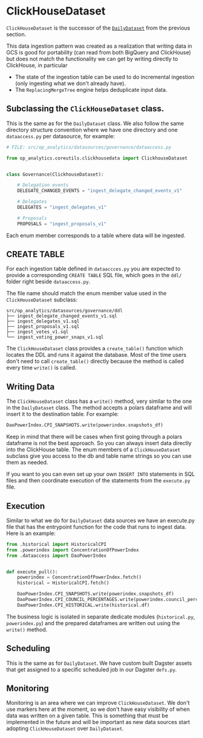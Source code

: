 # ClickHouseDataset

`ClickHouseDataset` is the successor of the [`DailyDataset`](./2-dailydata-gcs.md) from the
previous section. 

This data ingestion pattern was created as a realization that writing data in GCS is good for
portability (can read from both BigQuery and ClickHouse) but does not match the functionality
we can get by writing directly to ClickHouse, in particular

- The state of the ingestion table can be used to do incremental ingestion (only ingesting what we don't already have).
- The `ReplacingMergeTree` engine helps deduplicate input data.

## Subclassing the `ClickHouseDataset` class. 

This is the same as for the `DailyDataset` class. We also follow the same directory structure
convention where we have one directory and one `dataaccess.py` per datasource, for example:

```python
# FILE: src/op_analytics/datasources/governance/dataaccess.py

from op_analytics.coreutils.clickhousedata import ClickhouseDataset


class Governance(ClickhouseDataset):

    # Delegation events
    DELEGATE_CHANGED_EVENTS = "ingest_delegate_changed_events_v1"

    # Delegates
    DELEGATES = "ingest_delegates_v1"

    # Proposals
    PROPOSALS = "ingest_proposals_v1"
```

Each enum member corresponds to a table where data will be ingested. 

## CREATE TABLE

For each ingestion table defined in `dataaccces.py` you are expected to provide a corresponding
`CREATE TABLE` SQL file, which goes in the `ddl/` folder right beside `dataaccess.py`.

The file name should match the enum member value used in the `ClickHouseDataset` subclass:
```
src/op_analytics/datasources/governance/ddl
├── ingest_delegate_changed_events_v1.sql
├── ingest_delegates_v1.sql
├── ingest_proposals_v1.sql
├── ingest_votes_v1.sql
└── ingest_voting_power_snaps_v1.sql
```

The `ClickHouseDataset` class provides a `create_table()` function which locates the DDL and
runs it against the database. Most of the time users don't need to call `create_table()` directly
because the method is called every time `write()` is called.


## Writing Data

The `ClickHouseDataset` class has a `write()` method, very similar to the one in the `DailyDataset`
class. The method accepts a polars dataframe and will insert it to the destination table. For example:

```python
DaoPowerIndex.CPI_SNAPSHOTS.write(powerindex.snapshots_df)
```

Keep in mind that there will be cases when first going through a polars dataframe is not the best
approach. So you can always insert data directly into the ClickHouse table. The enum members
of a `ClickHouseDataset` subclass give you access to the db and table name strings so you can
use them as needed. 

If you want to you can even set up your own `INSERT INTO` statements in SQL files
and then coordinate execution of the statements from the `execute.py` file.

## Execution

Similar to what we do for `DailyDataset` data sources we have an execute.py file that has the
entrypoint function for the code that runs to ingest data. Here is an example:
```python
from .historical import HistoricalCPI
from .powerindex import ConcentrationOfPowerIndex
from .dataaccess import DaoPowerIndex


def execute_pull():
    powerindex = ConcentrationOfPowerIndex.fetch()
    historical = HistoricalCPI.fetch()

    DaoPowerIndex.CPI_SNAPSHOTS.write(powerindex.snapshots_df)
    DaoPowerIndex.CPI_COUNCIL_PERCENTAGES.write(powerindex.council_percentages_df)
    DaoPowerIndex.CPI_HISTORICAL.write(historical.df)
```

The business logic is isolated in separate dedicate modules (`historical.py`, `powerindex.py`)
and the prepared dataframes are written out using the `write()` method.


## Scheduling

This is the same as for `DailyDataset`. We have custom built Dagster assets that get assigned
to a specific scheduled job in our Dagster `defs.py`.


## Monitoring

Monitoring is an area where we can improve `ClickHouseDataset`. We don't use
markers here at the moment, so we don't have easy visibility of when data was written on a given
table. This is something that must be implemented in the future and will be important as new
data sources start adopting `ClickHouseDataset` over `DailyDataset`.
